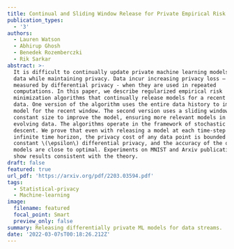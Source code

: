 ```yaml
---
title: Continual and Sliding Window Release for Private Empirical Risk Minimization
publication_types:
  - '3'
authors:
  - Lauren Watson
  - Abhirup Ghosh
  - Benedek Rozemberczki
  - Rik Sarkar
abstract: >-
  It is difficult to continually update private machine learning models with new
  data while maintaining privacy. Data incur increasing privacy loss – as
  measured by differential privacy - when they are used in repeated
  computations. In this paper, we describe regularized empirical risk
  minimization algorithms that continually release models for a recent window of
  data. One version of the algorithm uses the entire data history to improve the
  model for the recent window. The second version uses a sliding window of
  constant size to improve the model, ensuring more relevant models in case of
  evolving data. The algorithms operate in the framework of stochastic gradient
  descent. We prove that even with releasing a model at each time-step over an
  infinite time horizon, the privacy cost of any data point is bounded by a
  constant \(\epsilon\) differential privacy, and the accuracy of the output
  models are close to optimal. Experiments on MNIST and Arxiv publications data
  show results consistent with the theory.
draft: false
featured: true
url_pdf: 'https://arxiv.org/pdf/2203.03594.pdf'
tags:
  - Statistical-privacy
  - Machine-learning
image:
  filename: featured
  focal_point: Smart
  preview_only: false
summary: Releasing differentially private ML models for data streams.
date: '2022-03-07sT00:18:26.212Z'
---
```

